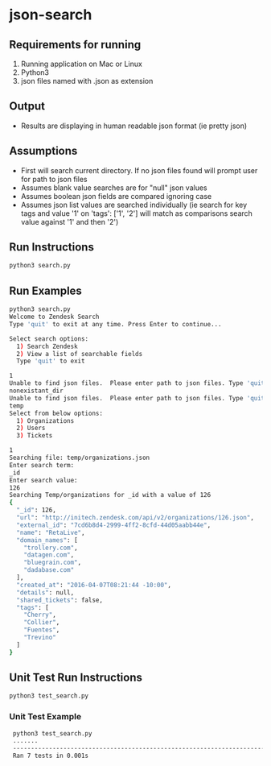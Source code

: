 # json-search

## Requirements for running
  1. Running application on Mac or Linux
  2. Python3 
  3. json files named with .json as extension

## Output
  * Results are displaying in human readable json format (ie pretty json)

## Assumptions
  * First will search current directory.  If no json files found will prompt user for path to json files
  * Assumes blank value searches are for "null" json values
  * Assumes boolean json fields are compared ignoring case
  * Assumes json list values are searched individually (ie search for key tags and value '1' on 'tags': ['1', '2'] will match as comparisons search value against '1' and then '2')

## Run Instructions
  ```bash
  python3 search.py
  ```

## Run Examples
  ```bash
  python3 search.py
  Welcome to Zendesk Search
  Type 'quit' to exit at any time. Press Enter to continue...

  Select search options:
    1) Search Zendesk
    2) View a list of searchable fields
    Type 'quit' to exit

  1
  Unable to find json files.  Please enter path to json files. Type 'quit' to exit.
  nonexistant_dir
  Unable to find json files.  Please enter path to json files. Type 'quit' to exit.
  temp
  Select from below options:
    1) Organizations
    2) Users
    3) Tickets

  1
  Searching file: temp/organizations.json
  Enter search term:
  _id
  Enter search value:
  126
  Searching Temp/organizations for _id with a value of 126
  {
    "_id": 126,
    "url": "http://initech.zendesk.com/api/v2/organizations/126.json",
    "external_id": "7cd6b8d4-2999-4ff2-8cfd-44d05aabb44e",
    "name": "RetaLive",
    "domain_names": [
      "trollery.com",
      "datagen.com",
      "bluegrain.com",
      "dadabase.com"
    ],
    "created_at": "2016-04-07T08:21:44 -10:00",
    "details": null,
    "shared_tickets": false,
    "tags": [
      "Cherry",
      "Collier",
      "Fuentes",
      "Trevino"
    ]
  }
  ```

## Unit Test Run Instructions
  ```bash
  python3 test_search.py
  ```
### Unit Test Example
 ```bash
  python3 test_search.py
  .......
  ----------------------------------------------------------------------
  Ran 7 tests in 0.001s
  ```
